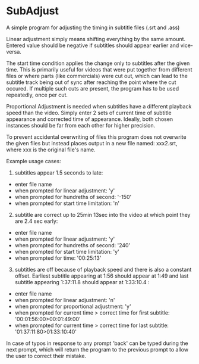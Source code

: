# SubAdjust
A simple program for adjusting the timing in subtitle files (.srt and .ass)

Linear adjustment simply means shifting everything by the same amount. 
Entered value should be negative if subtitles should appear earlier and vice-versa. 

The start time condition applies the change only to subtitles after the given time. 
This is primarily useful for videos that were put together from different files or where parts (like commercials) were cut out, 
which can lead to the subtitle track being out of sync after reaching the point where the cut occured. 
If multiple such cuts are present, the program has to be used repeatedly, once per cut. 

Proportional Adjustment is needed when subtitles have a different playback speed than the video. 
Simply enter 2 sets of current time of subtitle appearance and corrected time of appearance.
Ideally, both chosen instances should be far from each other for higher precision. 

To prevent accidental overwriting of files this program does not overwrite the given files but instead places output in a new file named: xxx2.srt, where xxx is the original file's name. 
 
Example usage cases:
1) subtitles appear 1.5 seconds to late:
- enter file name 
- when prompted for linear adjustment: 
	'y'
- when prompted for hundreths of second:
	'-150'
- when prompted for start time limitation:
	'n'

2) subtitle are correct up to 25min 13sec into the video at which point they are 2.4 sec early:
- enter file name 
- when prompted for linear adjustment: 
	'y'
- when prompted for hundreths of second:
	'240'
- when prompted for start time limitation:
	'y'
- when prompted for time:
	'00:25:13'

3) subtitles are off because of playback speed and there is also a constant offset. Earliest subtitle appearing at 1:56 should appear at 1:49 and last subtitle appearing 1:37:11.8 should appear at 1:33:10.4 :
- enter file name 
- when prompted for linear adjustment: 
	'n'
- when prompted for proportional adjustment:
	'y'
- when prompted for current time > correct time for first subtitle:
	'00:01:56:00>00:01:49:00'
- when prompted for current time > correct time for last subtitle:
	'01:37:11:80>01:33:10:40'

In case of typos in response to any prompt 'back' can be typed during the next prompt, which will return the program to the previous prompt to allow the user to correct their mistake. 
